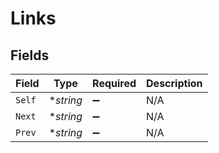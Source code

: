 # Links


## Fields

| Field              | Type               | Required           | Description        |
| ------------------ | ------------------ | ------------------ | ------------------ |
| `Self`             | **string*          | :heavy_minus_sign: | N/A                |
| `Next`             | **string*          | :heavy_minus_sign: | N/A                |
| `Prev`             | **string*          | :heavy_minus_sign: | N/A                |